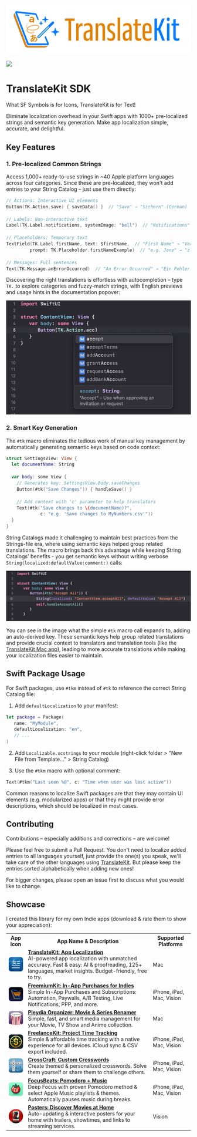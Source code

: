 ![TranslateKit SDK Logo](https://github.com/FlineDev/TranslateKit/blob/main/Logo.png?raw=true)

[![](https://img.shields.io/endpoint?url=https%3A%2F%2Fswiftpackageindex.com%2Fapi%2Fpackages%2FFlineDev%2FTranslateKit%2Fbadge%3Ftype%3Dplatforms)](https://swiftpackageindex.com/FlineDev/TranslateKit)

# TranslateKit SDK

What SF Symbols is for Icons, TranslateKit is for Text!

Eliminate localization overhead in your Swift apps with 1000+ pre-localized strings and semantic key generation. Make app localization simple, accurate, and delightful.

## Key Features

### 1. Pre-localized Common Strings
Access 1,000+ ready-to-use strings in ~40 Apple platform languages across four categories. Since these are pre-localized, they won't add entries to your String Catalog – just use them directly:

```swift
// Actions: Interactive UI elements
Button(TK.Action.save) { saveData() }  // "Save" → "Sichern" (German)

// Labels: Non-interactive text
Label(TK.Label.notifications, systemImage: "bell")  // "Notifications" → "Benachrichtigungen"

// Placeholders: Temporary text
TextField(TK.Label.firstName, text: $firstName,  // "First Name" → "Vorname"
         prompt: TK.Placeholder.firstNameExample)  // "e.g. Jane" → "z.B. Erika"

// Messages: Full sentences
Text(TK.Message.anErrorOccurred)  // "An Error Occurred" → "Ein Fehler ist aufgetreten"
```

Discovering the right translations is effortless with autocompletion – type `TK.` to explore categories and fuzzy-match strings, with English previews and usage hints in the documentation popover:

![Showcasing Autocompletion in Xcode](https://github.com/FlineDev/TranslateKit/blob/main/Images/Autocomplete.jpeg?raw=true)

### 2. Smart Key Generation
The `#tk` macro eliminates the tedious work of manual key management by automatically generating semantic keys based on code context:

```swift
struct SettingsView: View {
  let documentName: String
    
  var body: some View {
    // Generates key: SettingsView.Body.saveChanges
    Button(#tk("Save Changes")) { handleSave() }
        
    // Add context with 'c' parameter to help translators
    Text(#tk("Save changes to \(documentName)?", 
             c: "e.g. 'Save changes to MyNumbers.csv'"))
  }
}
```

String Catalogs made it challenging to maintain best practices from the Strings-file era, where using semantic keys helped group related translations. The macro brings back this advantage while keeping String Catalogs' benefits - you get semantic keys without writing verbose `String(localized:defaultValue:comment:)` calls:

![Macro Expansion in Xcode](https://github.com/FlineDev/TranslateKit/blob/main/Images/MacroExpansion.jpeg?raw=true)

You can see in the image what the simple `#tk` macro call expands to, adding an auto-derived key. These semantic keys help group related translations and provide crucial context to translators and translation tools (like the [TranslateKit Mac app](https://translatekit.app)), leading to more accurate translations while making your localization files easier to maintain.

## Swift Package Usage

For Swift packages, use `#tkm` instead of `#tk` to reference the correct String Catalog file:

1. Add `defaultLocalization` to your manifest:
```swift
let package = Package(
   name: "MyModule",
   defaultLocalization: "en",
   // ...
)
```

2. Add `Localizable.xcstrings` to your module (right-click folder > "New File from Template…" > String Catalog)

3. Use the `#tkm` macro with optional comment:
```swift
Text(#tkm("Last seen %@", c: "Time when user was last active"))
```

Common reasons to localize Swift packages are that they may contain UI elements (e.g. modularized apps) or that they might provide error descriptions, which should be localized in most cases.

## Contributing

Contributions – especially additions and corrections – are welcome!

Please feel free to submit a Pull Request. You don't need to localize added entries to all languages yourself, just provide the one(s) you speak, we'll take care of the other languages using [TranslateKit](https://translatekit.app). But please keep the entries sorted alphabetically when adding new ones!

For bigger changes, please open an issue first to discuss what you would like to change.

## Showcase

I created this library for my own Indie apps (download & rate them to show your appreciation):

<table>
  <tr>
    <th>App Icon</th>
    <th>App Name & Description</th>
    <th>Supported Platforms</th>
  </tr>
  <tr>
    <td>
      <a href="https://apps.apple.com/app/apple-store/id6476773066?pt=549314&ct=github.com&mt=8">
        <img src="https://raw.githubusercontent.com/FlineDev/HandySwiftUI/main/Images/Apps/TranslateKit.webp" width="64" />
      </a>
    </td>
    <td>
      <a href="https://apps.apple.com/app/apple-store/id6476773066?pt=549314&ct=github.com&mt=8">
        <strong>TranslateKit: App Localization</strong>
      </a>
      <br />
      AI-powered app localization with unmatched accuracy. Fast & easy: AI & proofreading, 125+ languages, market insights. Budget-friendly, free to try.
    </td>
    <td>Mac</td>
  </tr>
  <tr>
    <td>
      <a href="https://apps.apple.com/app/apple-store/id6502914189?pt=549314&ct=github.com&mt=8">
        <img src="https://raw.githubusercontent.com/FlineDev/HandySwiftUI/main/Images/Apps/FreemiumKit.webp" width="64" />
      </a>
    </td>
    <td>
      <a href="https://apps.apple.com/app/apple-store/id6502914189?pt=549314&ct=github.com&mt=8">
        <strong>FreemiumKit: In-App Purchases for Indies</strong>
      </a>
      <br />
      Simple In-App Purchases and Subscriptions: Automation, Paywalls, A/B Testing, Live Notifications, PPP, and more.
    </td>
    <td>iPhone, iPad, Mac, Vision</td>
  </tr>
  <tr>
    <td>
      <a href="https://apps.apple.com/app/apple-store/id6587583340?pt=549314&ct=github.com&mt=8">
        <img src="https://raw.githubusercontent.com/FlineDev/HandySwiftUI/main/Images/Apps/PleydiaOrganizer.webp" width="64" />
      </a>
    </td>
    <td>
      <a href="https://apps.apple.com/app/apple-store/id6587583340?pt=549314&ct=github.com&mt=8">
        <strong>Pleydia Organizer: Movie & Series Renamer</strong>
      </a>
      <br />
      Simple, fast, and smart media management for your Movie, TV Show and Anime collection.
    </td>
    <td>Mac</td>
  </tr>
  <tr>
    <td>
      <a href="https://apps.apple.com/app/apple-store/id6480134993?pt=549314&ct=github.com&mt=8">
        <img src="https://raw.githubusercontent.com/FlineDev/HandySwiftUI/main/Images/Apps/FreelanceKit.webp" width="64" />
      </a>
    </td>
    <td>
      <a href="https://apps.apple.com/app/apple-store/id6480134993?pt=549314&ct=github.com&mt=8">
        <strong>FreelanceKit: Project Time Tracking</strong>
      </a>
      <br />
      Simple & affordable time tracking with a native experience for all devices. iCloud sync & CSV export included.
    </td>
    <td>iPhone, iPad, Mac, Vision</td>
  </tr>
  <tr>
    <td>
      <a href="https://apps.apple.com/app/apple-store/id6472669260?pt=549314&ct=github.com&mt=8">
        <img src="https://raw.githubusercontent.com/FlineDev/HandySwiftUI/main/Images/Apps/CrossCraft.webp" width="64" />
      </a>
    </td>
    <td>
      <a href="https://apps.apple.com/app/apple-store/id6472669260?pt=549314&ct=github.com&mt=8">
        <strong>CrossCraft: Custom Crosswords</strong>
      </a>
      <br />
      Create themed & personalized crosswords. Solve them yourself or share them to challenge others.
    </td>
    <td>iPhone, iPad, Mac, Vision</td>
  </tr>
  <tr>
    <td>
      <a href="https://apps.apple.com/app/apple-store/id6477829138?pt=549314&ct=github.com&mt=8">
        <img src="https://raw.githubusercontent.com/FlineDev/HandySwiftUI/main/Images/Apps/FocusBeats.webp" width="64" />
      </a>
    </td>
    <td>
      <a href="https://apps.apple.com/app/apple-store/id6477829138?pt=549314&ct=github.com&mt=8">
        <strong>FocusBeats: Pomodoro + Music</strong>
      </a>
      <br />
      Deep Focus with proven Pomodoro method & select Apple Music playlists & themes. Automatically pauses music during breaks.
    </td>
    <td>iPhone, iPad, Mac, Vision</td>
  </tr>
  <tr>
    <td>
      <a href="https://apps.apple.com/app/apple-store/id6478062053?pt=549314&ct=github.com&mt=8">
        <img src="https://raw.githubusercontent.com/FlineDev/HandySwiftUI/main/Images/Apps/Posters.webp" width="64" />
      </a>
    </td>
    <td>
      <a href="https://apps.apple.com/app/apple-store/id6478062053?pt=549314&ct=github.com&mt=8">
        <strong>Posters: Discover Movies at Home</strong>
      </a>
      <br />
      Auto-updating & interactive posters for your home with trailers, showtimes, and links to streaming services.
    </td>
    <td>Vision</td>
  </tr>
</table>
